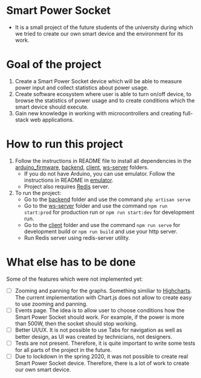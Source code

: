 # Smart Power Socket
 - It is a small project of the future students of the university during which we tried to create our own smart device and the environment for its work. 
 
# Goal of the project
  1) Create a Smart Power Socket device which will be able to measure power input and collect statistics about power usage.
  2) Create software ecosystem where user is able to turn on/off device, to browse the statistics of power usage and to create conditions which the smart device should execute.
  3) Gain new knowledge in working with microcontrollers and creating full-stack web applications.  

# How to run this project
  1) Follow the instructions in README file to install all dependencies in the [arduino_firmware](https://github.com/4math/SPS/tree/master/arduino_firmware), [backend](https://github.com/4math/SPS/tree/master/backend), [client](https://github.com/4math/SPS/tree/master/client), [ws-server](https://github.com/4math/SPS/tree/master/ws-server) folders.
     - If you do not have Arduino, you can use emulator. Follow the instructions in README in [emulator](https://github.com/4math/SPS/tree/master/emulator).
     - Project also requires [Redis](https://redis.io/) server.
  2) To run the project: 
        - Go to the [backend](https://github.com/4math/SPS/tree/master/backend) folder and use the command `php artisan serve`
        - Go to the [ws-server](https://github.com/4math/SPS/tree/master/ws-server) folder and use the command `npm run start:prod` for production run or `npm run start:dev` for development run.
        - Go to the [client](https://github.com/4math/SPS/tree/master/client) folder and use the command `npm run serve` for development build or `npm run build` and use your http server. 
        -  Run Redis server using redis-server utility.  



# What else has to be done
Some of the features which were not implemented yet:
- [ ] Zooming and panning for the graphs. Something similiar to [Highcharts](https://www.highcharts.com/demo/dynamic-master-detail). The current implementation with Chart.js does not allow to create easy to use zooming and panning.
- [ ] Events  page. The idea is to allow user to choose conditions how the Smart Power Socket should work. For example, if the power is more than 500W, then the socket should stop working.
- [ ] Better UI/UX. It is not possible to use Tabs for navigation as well as better design, as UI was created by technicians, not designers.
- [ ] Tests are not present. Therefore, it is quite important to write some tests for all parts of the project in the future. 
- [ ] Due to lockdown in the spring 2020, it was not possible to create real Smart Power Socket device. Therefore, there is a lot of work to create our own smart device. 

